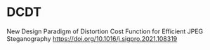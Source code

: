 # DCDT
New Design Paradigm of Distortion Cost Function for Efficient JPEG Steganography
https://doi.org/10.1016/j.sigpro.2021.108319
